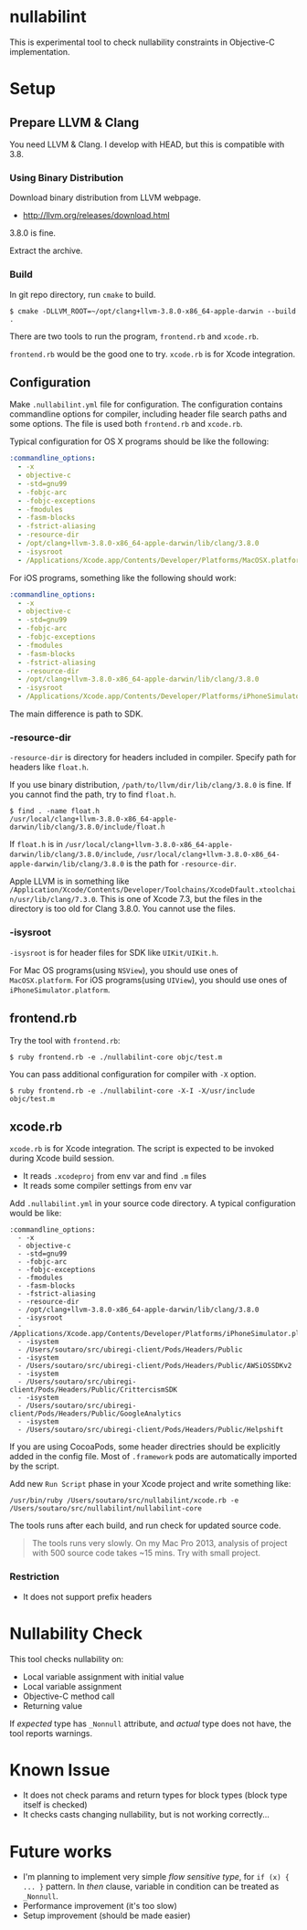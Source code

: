 # nullabilint

This is experimental tool to check nullability constraints in Objective-C implementation.

# Setup

## Prepare LLVM & Clang

You need LLVM & Clang. I develop with HEAD, but this is compatible with 3.8.

### Using Binary Distribution

Download binary distribution from LLVM webpage.

* http://llvm.org/releases/download.html

3.8.0 is fine.

Extract the archive.

### Build

In git repo directory, run `cmake` to build.

```
$ cmake -DLLVM_ROOT=~/opt/clang+llvm-3.8.0-x86_64-apple-darwin --build .
```

There are two tools to run the program, `frontend.rb` and `xcode.rb`.

`frontend.rb` would be the good one to try. `xcode.rb` is for Xcode integration.

## Configuration

Make `.nullabilint.yml` file for configuration.
The configuration contains commandline options for compiler, including header file search paths and some options.
The file is used both `frontend.rb` and `xcode.rb`.

Typical configuration for OS X programs should be like the following:

```yaml
:commandline_options:
  - -x
  - objective-c
  - -std=gnu99
  - -fobjc-arc
  - -fobjc-exceptions
  - -fmodules
  - -fasm-blocks
  - -fstrict-aliasing
  - -resource-dir
  - /opt/clang+llvm-3.8.0-x86_64-apple-darwin/lib/clang/3.8.0
  - -isysroot
  - /Applications/Xcode.app/Contents/Developer/Platforms/MacOSX.platform/Developer/SDKs/MacOSX10.11.sdk
```

For iOS programs, something like the following should work:

```yaml
:commandline_options:
  - -x
  - objective-c
  - -std=gnu99
  - -fobjc-arc
  - -fobjc-exceptions
  - -fmodules
  - -fasm-blocks
  - -fstrict-aliasing
  - -resource-dir
  - /opt/clang+llvm-3.8.0-x86_64-apple-darwin/lib/clang/3.8.0
  - -isysroot
  - /Applications/Xcode.app/Contents/Developer/Platforms/iPhoneSimulator.platform/Developer/SDKs/iPhoneSimulator9.3.sdk
```

The main difference is path to SDK.

### -resource-dir

`-resource-dir` is directory for headers included in compiler.
Specify path for headers like `float.h`.

If you use binary distribution, `/path/to/llvm/dir/lib/clang/3.8.0` is fine.
If you cannot find the path, try to find `float.h`.

```
$ find . -name float.h
/usr/local/clang+llvm-3.8.0-x86_64-apple-darwin/lib/clang/3.8.0/include/float.h
```

If `float.h` is in `/usr/local/clang+llvm-3.8.0-x86_64-apple-darwin/lib/clang/3.8.0/include`, 
`/usr/local/clang+llvm-3.8.0-x86_64-apple-darwin/lib/clang/3.8.0` is the path for `-resource-dir`.

Apple LLVM is in something like `/Application/Xcode/Contents/Developer/Toolchains/XcodeDfault.xtoolchain/usr/lib/clang/7.3.0`.
This is one of Xcode 7.3, but the files in the directory is too old for Clang 3.8.0.
You cannot use the files.

### -isysroot

`-isysroot` is for header files for SDK like `UIKit/UIKit.h`.

For Mac OS programs(using `NSView`), you should use ones of `MacOSX.platform`.
For iOS programs(using `UIView`), you should use ones of `iPhoneSimulator.platform`.

## frontend.rb

Try the tool with `frontend.rb`:

```
$ ruby frontend.rb -e ./nullabilint-core objc/test.m
```

You can pass additional configuration for compiler with `-X` option.

```
$ ruby frontend.rb -e ./nullabilint-core -X-I -X/usr/include objc/test.m
```

## xcode.rb

`xcode.rb` is for Xcode integration.
The script is expected to be invoked during Xcode build session.

* It reads `.xcodeproj` from env var and find `.m` files
* It reads some compiler settings from env var

Add `.nullabilint.yml` in your source code directory. A typical configuration would be like:

```
:commandline_options:
  - -x
  - objective-c
  - -std=gnu99
  - -fobjc-arc
  - -fobjc-exceptions
  - -fmodules
  - -fasm-blocks
  - -fstrict-aliasing
  - -resource-dir
  - /opt/clang+llvm-3.8.0-x86_64-apple-darwin/lib/clang/3.8.0
  - -isysroot
  - /Applications/Xcode.app/Contents/Developer/Platforms/iPhoneSimulator.platform/Developer/SDKs/iPhoneSimulator9.3.sdk
  - -isystem
  - /Users/soutaro/src/ubiregi-client/Pods/Headers/Public
  - -isystem
  - /Users/soutaro/src/ubiregi-client/Pods/Headers/Public/AWSiOSSDKv2
  - -isystem
  - /Users/soutaro/src/ubiregi-client/Pods/Headers/Public/CrittercismSDK
  - -isystem
  - /Users/soutaro/src/ubiregi-client/Pods/Headers/Public/GoogleAnalytics
  - -isystem
  - /Users/soutaro/src/ubiregi-client/Pods/Headers/Public/Helpshift
```

If you are using CocoaPods, some header directries should be explicitly added in the config file.
Most of `.framework` pods are automatically imported by the script.

Add new `Run Script` phase in your Xcode project and write something like:

```
/usr/bin/ruby /Users/soutaro/src/nullabilint/xcode.rb -e /Users/soutaro/src/nullabilint/nullabilint-core
```

The tools runs after each build, and run check for updated source code.

> The tools runs very slowly.
> On my Mac Pro 2013, analysis of project with 500 source code takes ~15 mins.
> Try with small project.

### Restriction

* It does not support prefix headers

# Nullability Check

This tool checks nullability on:

* Local variable assignment with initial value
* Local variable assignment
* Objective-C method call
* Returning value

If *expected* type has `_Nonnull` attribute, and *actual* type does not have, the tool reports warnings.

# Known Issue

* It does not check params and return types for block types (block type itself is checked)
* It checks casts changing nullability, but is not working correctly...

# Future works

* I'm planning to implement very simple *flow sensitive type*, for `if (x) { ... }` pattern.
  In *then* clause, variable in condition can be treated as `_Nonnull`.
* Performance improvement (it's too slow)
* Setup improvement (should be made easier)
